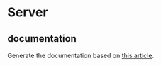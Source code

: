 # Server
## documentation
Generate the documentation based on [this article](https://www.section.io/engineering-education/jsdoc-documentation/).

